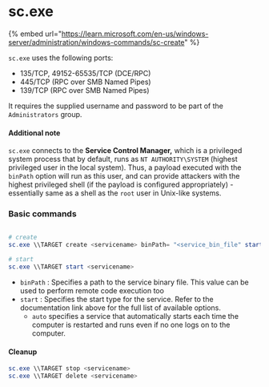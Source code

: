 # sc.exe

{% embed url="https://learn.microsoft.com/en-us/windows-server/administration/windows-commands/sc-create" %}

`sc.exe` uses the following ports:

* 135/TCP, 49152-65535/TCP (DCE/RPC)
* 445/TCP (RPC over SMB Named Pipes)
* 139/TCP (RPC over SMB Named Pipes)

It requires the supplied username and password to be part of the `Administrators` group.

#### Additional note

`sc.exe` connects to the **Service Control Manager,** which is a privileged system process that by default, runs as `NT AUTHORITY\SYSTEM` (highest privileged user in the local system). Thus, a payload executed with the `binPath` option will run as this user, and can provide attackers with the highest privileged shell (if the payload is configured appropriately) - essentially same as a shell as the `root` user in Unix-like systems.

### Basic commands

```powershell

# create
sc.exe \\TARGET create <servicename> binPath= "<service_bin_file" start= auto

# start
sc.exe \\TARGET start <servicename>
```

* `binPath` : Specifies a path to the service binary file. This value can be used to perform remote code execution too
* `start` : Specifies the start type for the service. Refer to the documentation link above for the full list of available options.
  * `auto` specifies a service that automatically starts each time the computer is restarted and runs even if no one logs on to the computer.

#### Cleanup

```powershell
sc.exe \\TARGET stop <servicename>
sc.exe \\TARGET delete <servicename>
```

